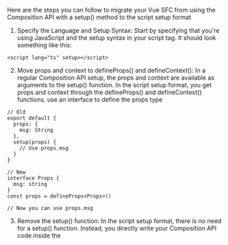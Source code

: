 Here are the steps you can follow to migrate your Vue SFC from using the Composition API with a setup() method to the script setup format

1. Specify the Language and Setup Syntax: Start by specifying that you're using JavaScript and the setup syntax in your script tag. It should look something like this:

```vue
<script lang="ts" setup></script>
```

2. Move props and context to defineProps() and defineContext(): In a regular Composition API setup, the props and context are available as arguments to the setup() function. In the script setup format, you get props and context through the defineProps() and defineContext() functions. use an interface to define the props type

```vue
// Old
export default {
  props: {
    msg: String
  },
  setup(props) {
    // Use props.msg
  }
}

// New
interface Props {
  msg: string
}
const props = defineProps<Props>()

// Now you can use props.msg
```

3. Remove the setup() function: In the script setup format, there is no need for a setup() function. Instead, you directly write your Composition API code inside the <script> tag.

```vue
// Old export default { setup() { const count = ref(0) // ... } } // New const
count = ref(0) // ...
```

4.  Handle emits: If you need to use context.emit, you will use the defineEmits() function. This also serves as an opportunity to validate the event types.

    ```vue
    // Old export default { emits: ['update'], setup(props, { emit }) { //
    emit('update', ...) } } // New const emit = defineEmits(['update']) //
    emit('update', ...)
    ```

5.  Use withDefaults for default prop values: If you have props with default values, you would use the withDefaults method:

```vue
// Old export default { props: { size: { type: String, default: 'medium' } } }
// New const props = withDefaults(defineProps({ size: String }), { size:
'medium' })
```
